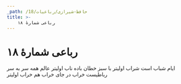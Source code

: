 ```yaml
---
_path: /حافظ-شیرازی/رباعیات/18
title: >-
    رباعی شمارهٔ ۱۸
---
```

# رباعی شمارهٔ ۱۸

ایام شباب است شراب اولیتر
با سبز خطان باده ناب اولیتر
عالم همه سر به سر رباطیست خراب
در جای خراب هم خراب اولیتر
